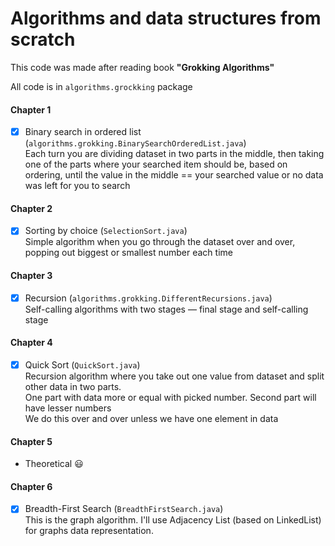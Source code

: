 # Algorithms and data structures from scratch

This code was made after reading book <b>"Grokking Algorithms"</b>

All code is in ```algorithms.grockking``` package
#### Chapter 1
- [x] Binary search in ordered list (```algorithms.grokking.BinarySearchOrderedList.java```)
<br>Each turn you are dividing dataset in two parts in the middle, then taking one of the parts where your searched 
item should be, based on ordering, until the value in the middle == your searched value or no data was left for you to search
#### Chapter 2
- [x] Sorting by choice (```SelectionSort.java```)<br>Simple algorithm when you go through the dataset over and over,
popping out biggest or smallest number each time

#### Chapter 3
- [x] Recursion (```algorithms.grokking.DifferentRecursions.java```)
<br>Self-calling algorithms with two stages — final stage and self-calling stage 
#### Chapter 4
- [x] Quick Sort (```QuickSort.java```)
<br>Recursion algorithm where you take out one value from dataset and split other data in two parts. 
<br>One part with data more or equal with picked number. Second part will have lesser numbers
<br>We do this over and over unless we have one element in data
#### Chapter 5
- Theoretical :smiley:
#### Chapter 6
- [x] Breadth-First Search (```BreadthFirstSearch.java```)
<br>This is the graph algorithm. I'll use Adjacency List (based on LinkedList) for graphs data representation.